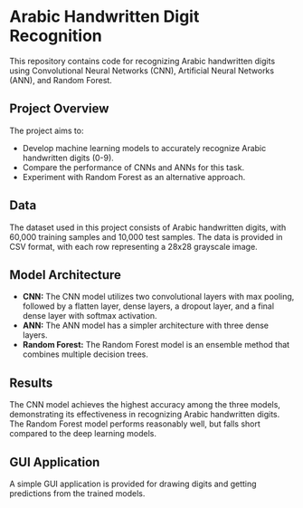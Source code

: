 # Arabic Handwritten Digit Recognition

This repository contains code for recognizing Arabic handwritten digits using Convolutional Neural Networks (CNN), Artificial Neural Networks (ANN), and Random Forest.

## Project Overview

The project aims to:

- Develop machine learning models to accurately recognize Arabic handwritten digits (0-9).
- Compare the performance of CNNs and ANNs for this task.
- Experiment with Random Forest as an alternative approach.

## Data

The dataset used in this project consists of Arabic handwritten digits, with 60,000 training samples and 10,000 test samples. The data is provided in CSV format, with each row representing a 28x28 grayscale image.

## Model Architecture

- **CNN:** The CNN model utilizes two convolutional layers with max pooling, followed by a flatten layer, dense layers, a dropout layer, and a final dense layer with softmax activation.
- **ANN:** The ANN model has a simpler architecture with three dense layers.
- **Random Forest:** The Random Forest model is an ensemble method that combines multiple decision trees.

## Results

The CNN model achieves the highest accuracy among the three models, demonstrating its effectiveness in recognizing Arabic handwritten digits. The Random Forest model performs reasonably well, but falls short compared to the deep learning models.

## GUI Application

A simple GUI application is provided for drawing digits and getting predictions from the trained models.

